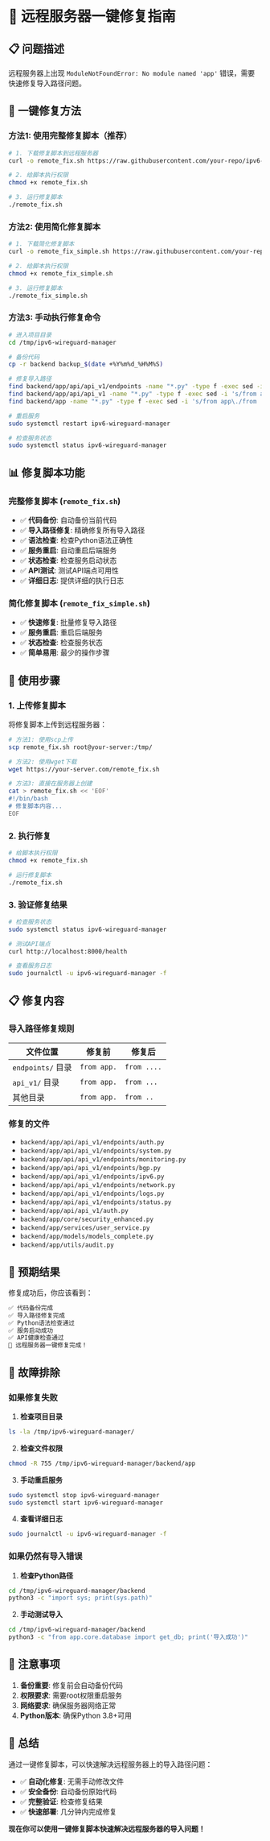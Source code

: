 # 🚀 远程服务器一键修复指南

## 📋 问题描述

远程服务器上出现 `ModuleNotFoundError: No module named 'app'` 错误，需要快速修复导入路径问题。

## 🔧 一键修复方法

### 方法1: 使用完整修复脚本（推荐）

```bash
# 1. 下载修复脚本到远程服务器
curl -o remote_fix.sh https://raw.githubusercontent.com/your-repo/ipv6-wireguard/main/remote_fix.sh

# 2. 给脚本执行权限
chmod +x remote_fix.sh

# 3. 运行修复脚本
./remote_fix.sh
```

### 方法2: 使用简化修复脚本

```bash
# 1. 下载简化修复脚本
curl -o remote_fix_simple.sh https://raw.githubusercontent.com/your-repo/ipv6-wireguard/main/remote_fix_simple.sh

# 2. 给脚本执行权限
chmod +x remote_fix_simple.sh

# 3. 运行修复脚本
./remote_fix_simple.sh
```

### 方法3: 手动执行修复命令

```bash
# 进入项目目录
cd /tmp/ipv6-wireguard-manager

# 备份代码
cp -r backend backup_$(date +%Y%m%d_%H%M%S)

# 修复导入路径
find backend/app/api/api_v1/endpoints -name "*.py" -type f -exec sed -i 's/from app\./from ..../g' {} \;
find backend/app/api/api_v1 -name "*.py" -type f -exec sed -i 's/from app\./from .../g' {} \;
find backend/app -name "*.py" -type f -exec sed -i 's/from app\./from ../g' {} \;

# 重启服务
sudo systemctl restart ipv6-wireguard-manager

# 检查服务状态
sudo systemctl status ipv6-wireguard-manager
```

## 📊 修复脚本功能

### 完整修复脚本 (`remote_fix.sh`)

- ✅ **代码备份**: 自动备份当前代码
- ✅ **导入路径修复**: 精确修复所有导入路径
- ✅ **语法检查**: 检查Python语法正确性
- ✅ **服务重启**: 自动重启后端服务
- ✅ **状态检查**: 检查服务启动状态
- ✅ **API测试**: 测试API端点可用性
- ✅ **详细日志**: 提供详细的执行日志

### 简化修复脚本 (`remote_fix_simple.sh`)

- ✅ **快速修复**: 批量修复导入路径
- ✅ **服务重启**: 重启后端服务
- ✅ **状态检查**: 检查服务状态
- ✅ **简单易用**: 最少的操作步骤

## 🚀 使用步骤

### 1. 上传修复脚本

将修复脚本上传到远程服务器：

```bash
# 方法1: 使用scp上传
scp remote_fix.sh root@your-server:/tmp/

# 方法2: 使用wget下载
wget https://your-server.com/remote_fix.sh

# 方法3: 直接在服务器上创建
cat > remote_fix.sh << 'EOF'
#!/bin/bash
# 修复脚本内容...
EOF
```

### 2. 执行修复

```bash
# 给脚本执行权限
chmod +x remote_fix.sh

# 运行修复脚本
./remote_fix.sh
```

### 3. 验证修复结果

```bash
# 检查服务状态
sudo systemctl status ipv6-wireguard-manager

# 测试API端点
curl http://localhost:8000/health

# 查看服务日志
sudo journalctl -u ipv6-wireguard-manager -f
```

## 📋 修复内容

### 导入路径修复规则

| 文件位置 | 修复前 | 修复后 |
|----------|--------|--------|
| `endpoints/` 目录 | `from app.` | `from ....` |
| `api_v1/` 目录 | `from app.` | `from ...` |
| 其他目录 | `from app.` | `from ..` |

### 修复的文件

- `backend/app/api/api_v1/endpoints/auth.py`
- `backend/app/api/api_v1/endpoints/system.py`
- `backend/app/api/api_v1/endpoints/monitoring.py`
- `backend/app/api/api_v1/endpoints/bgp.py`
- `backend/app/api/api_v1/endpoints/ipv6.py`
- `backend/app/api/api_v1/endpoints/network.py`
- `backend/app/api/api_v1/endpoints/logs.py`
- `backend/app/api/api_v1/endpoints/status.py`
- `backend/app/api/api_v1/auth.py`
- `backend/app/core/security_enhanced.py`
- `backend/app/services/user_service.py`
- `backend/app/models/models_complete.py`
- `backend/app/utils/audit.py`

## 🎯 预期结果

修复成功后，你应该看到：

```bash
✅ 代码备份完成
✅ 导入路径修复完成
✅ Python语法检查通过
✅ 服务启动成功
✅ API健康检查通过
🎉 远程服务器一键修复完成！
```

## 🔧 故障排除

### 如果修复失败

1. **检查项目目录**
```bash
ls -la /tmp/ipv6-wireguard-manager/
```

2. **检查文件权限**
```bash
chmod -R 755 /tmp/ipv6-wireguard-manager/backend/app
```

3. **手动重启服务**
```bash
sudo systemctl stop ipv6-wireguard-manager
sudo systemctl start ipv6-wireguard-manager
```

4. **查看详细日志**
```bash
sudo journalctl -u ipv6-wireguard-manager -f
```

### 如果仍然有导入错误

1. **检查Python路径**
```bash
cd /tmp/ipv6-wireguard-manager/backend
python3 -c "import sys; print(sys.path)"
```

2. **手动测试导入**
```bash
cd /tmp/ipv6-wireguard-manager/backend
python3 -c "from app.core.database import get_db; print('导入成功')"
```

## 📝 注意事项

1. **备份重要**: 修复前会自动备份代码
2. **权限要求**: 需要root权限重启服务
3. **网络要求**: 确保服务器网络正常
4. **Python版本**: 确保Python 3.8+可用

## 🎉 总结

通过一键修复脚本，可以快速解决远程服务器上的导入路径问题：

- ✅ **自动化修复**: 无需手动修改文件
- ✅ **安全备份**: 自动备份原始代码
- ✅ **完整验证**: 检查修复结果
- ✅ **快速部署**: 几分钟内完成修复

**现在你可以使用一键修复脚本快速解决远程服务器的导入问题！**
